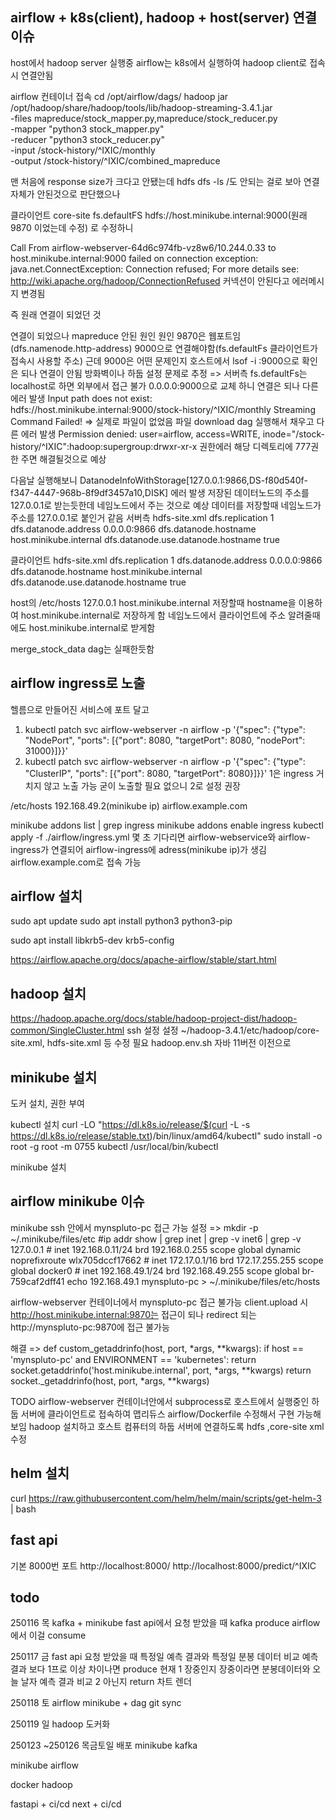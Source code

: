 ## airflow + k8s(client), hadoop + host(server) 연결 이슈

host에서 hadoop server 실행중
airflow는 k8s에서 실행하여 hadoop client로 접속시 연결안됨

airflow 컨테이너 접속
cd /opt/airflow/dags/
hadoop jar /opt/hadoop/share/hadoop/tools/lib/hadoop-streaming-3.4.1.jar \
 -files mapreduce/stock_mapper.py,mapreduce/stock_reducer.py \
 -mapper "python3 stock_mapper.py" \
 -reducer "python3 stock_reducer.py" \
-input /stock-history/^IXIC/monthly \
 -output /stock-history/^IXIC/combined_mapreduce

맨 처음에 response size가 크다고 안됐는데
hdfs dfs -ls /도 안되는 걸로 보아 연결 자체가 안된것으로 판단했으나

클라이언트 core-site
<property>
<name>fs.defaultFS</name>
<value>hdfs://host.minikube.internal:9000(원래 9870 이었는데 수정)</value>
</property>로 수정하니

Call From airflow-webserver-64d6c974fb-vz8w6/10.244.0.33 to host.minikube.internal:9000 failed on connection exception: java.net.ConnectException: Connection refused; For more details see: http://wiki.apache.org/hadoop/ConnectionRefused
커넥션이 안된다고 에러메시지 변경됨

즉 원래 연결이 되었던 것

연결이 되었으나 mapreduce 안된 원인 원인
9870은 웹포트임(dfs.namenode.http-address)
9000으로 연결해야함(fs.defaultFs 클라이언트가 접속시 사용할 주소)
근데 9000은 어떤 문제인지 호스트에서 lsof -i :9000으로 확인은 되나 연결이 안됨 방화벽이나 하둡 설정 문제로 추정
=>
서버측 fs.defaultFs는 localhost로 하면 외부에서 접근 불가 0.0.0.0:9000으로 교체 하니 연결은 되나 다른 에러 발생
Input path does not exist: hdfs://host.minikube.internal:9000/stock-history/^IXIC/monthly
Streaming Command Failed!
=> 실제로 파일이 없었음 파일 download dag 실행해서 채우고 다른 에러 발생 Permission denied: user=airflow, access=WRITE, inode="/stock-history/^IXIC":hadoop:supergroup:drwxr-xr-x
권한에러 해당 디렉토리에 777권한 주면 해결될것으로 예상

다음날 실행해보니
DatanodeInfoWithStorage[127.0.0.1:9866,DS-f80d540f-f347-4447-968b-8f9df3457a10,DISK] 에러 발생
저장된 데이터노드의 주소를 127.0.0.1로 받는듯한데 네임노드에서 주는 것으로 예상
데이터를 저장할때 네임노드가 주소를 127.0.0.1로 붙인거 같음
서버측 hdfs-site.xml
<configuration>
<property>
<name>dfs.replication</name>
<value>1</value>
</property>
<property>
<name>dfs.datanode.address</name>
<value>0.0.0.0:9866</value>
</property>
<property>
<name>dfs.datanode.hostname</name>
<value>host.minikube.internal</value>
</property>
<property>
<name>dfs.datanode.use.datanode.hostname</name>
<value>true</value>
</property>
</configuration>

클라이언트 hdfs-site.xml
<configuration>
<property>
<name>dfs.replication</name>
<value>1</value>
</property>
<property>
<name>dfs.datanode.address</name>
<value>0.0.0.0:9866</value>
</property>
<property>
<name>dfs.datanode.hostname</name>
<value>host.minikube.internal</value>
</property>
<property>
<name>dfs.datanode.use.datanode.hostname</name>
<value>true</value>
</property>
</configuration>

host의 /etc/hosts
127.0.0.1 host.minikube.internal
저장할때 hostname을 이용하여 host.minikube.internal로 저장하게 함
네임노드에서 클라이언트에 주소 알려줄때에도 host.minikube.internal로 받게함

merge_stock_data dag는 실패한듯함

## airflow ingress로 노출

헬름으로 만들어진 서비스에 포트 달고

1. kubectl patch svc airflow-webserver -n airflow -p '{"spec": {"type": "NodePort", "ports": [{"port": 8080, "targetPort": 8080, "nodePort": 31000}]}}'
2. kubectl patch svc airflow-webserver -n airflow -p '{"spec": {"type": "ClusterIP", "ports": [{"port": 8080, "targetPort": 8080}]}}'
   1은 ingress 거치지 않고 노출 가능
   굳이 노출할 필요 없으니 2로 설정 권장

/etc/hosts
192.168.49.2(minikube ip) airflow.example.com

minikube addons list | grep ingress
minikube addons enable ingress
kubectl apply -f ./airflow/ingress.yml
몇 초 기다리면 airflow-webservice와 airflow-ingress가 연결되어 airflow-ingress에 adress(minikube ip)가 생김
airflow.example.com로 접속 가능

## airflow 설치

sudo apt update
sudo apt install python3 python3-pip

sudo apt install libkrb5-dev krb5-config

https://airflow.apache.org/docs/apache-airflow/stable/start.html

## hadoop 설치

https://hadoop.apache.org/docs/stable/hadoop-project-dist/hadoop-common/SingleCluster.html
ssh 설정
설정 ~/hadoop-3.4.1/etc/hadoop/core-site.xml, hdfs-site.xml 등 수정 필요
hadoop.env.sh 자바 11버전 이전으로

## minikube 설치

도커 설치, 권한 부여

kubectl 설치
curl -LO "https://dl.k8s.io/release/$(curl -L -s https://dl.k8s.io/release/stable.txt)/bin/linux/amd64/kubectl"
sudo install -o root -g root -m 0755 kubectl /usr/local/bin/kubectl

minikube 설치

## airflow minikube 이슈

minikube ssh 안에서 mynspluto-pc 접근 가능
설정 =>
mkdir -p ~/.minikube/files/etc
#ip addr show | grep inet | grep -v inet6 | grep -v 127.0.0.1 # inet 192.168.0.11/24 brd 192.168.0.255 scope global dynamic noprefixroute wlx705dccf17662 # inet 172.17.0.1/16 brd 172.17.255.255 scope global docker0 # inet 192.168.49.1/24 brd 192.168.49.255 scope global br-759caf2dff41
echo 192.168.49.1 mynspluto-pc > ~/.minikube/files/etc/hosts

airflow-webserver 컨테이너에서 mynspluto-pc 접근 불가능
client.upload 시 http://host.minikube.internal:9870는 접근이 되나
redirect 되는 http://mynspluto-pc:9870에 접근 불가능

해결 =>
def custom_getaddrinfo(host, port, *args, \*\*kwargs):
if host == 'mynspluto-pc' and ENVIRONMENT == 'kubernetes':
return socket.getaddrinfo('host.minikube.internal', port, *args, **kwargs)
return socket.\_getaddrinfo(host, port, \*args, **kwargs)

TODO
airflow-webserver 컨테이너안에서 subprocess로 호스트에서 실행중인 하둡 서버에 클라이언트로 접속하여
맵리듀스
airflow/Dockerfile 수정해서 구현 가능해보임
hadoop 설치하고
호스트 컴퓨터의 하둡 서버에 연결하도록 hdfs ,core-site xml 수정

## helm 설치

curl https://raw.githubusercontent.com/helm/helm/main/scripts/get-helm-3 | bash

## fast api

기본 8000번 포트
http://localhost:8000/
http://localhost:8000/predict/^IXIC

## todo

250116 목
kafka + minikube
fast api에서 요청 받았을 때 kafka produce
airflow에서 이걸 consume

250117 금
fast api 요청 받았을 때 특정일 예측 결과와
특정일 분봉 데이터 비교
예측 결과 보다 1프로 이상 차이나면 produce
현재
1 장중인지
장중이라면 분봉데이터와 오늘 날자 예측 결과 비교
2 아닌지
return
차트 렌더

250118 토
airflow minikube + dag git sync

250119 일
hadoop 도커화

250123 ~250126 목금토일
배포
minikube
kafka

minikube
airflow

docker
hadoop

fastapi + ci/cd
next + ci/cd
